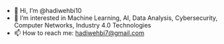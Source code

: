 - 👋 Hi, I’m @hadiwehbi10
- 👀 I’m interested in Machine Learning, AI, Data Analysis, Cybersecurity, Computer Networks, Industry 4.0 Technologies
- 📫 How to reach me: hadiwehbi7@gmail.com 

<!---
hadiwehbi10/hadiwehbi10 is a ✨ special ✨ repository because its `README.md` (this file) appears on your GitHub profile.
You can click the Preview link to take a look at your changes.
--->

